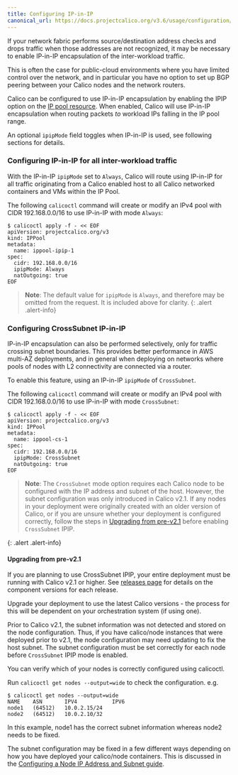 ```yaml
---
title: Configuring IP-in-IP
canonical_url: https://docs.projectcalico.org/v3.6/usage/configuration/ip-in-ip
---
```


If your network fabric performs source/destination address checks
and drops traffic when those addresses are not recognized, it may be necessary to
enable IP-in-IP encapsulation of the inter-workload traffic.

This is often the case for public-cloud environments where you have limited control
over the network, and in particular you have no option to set up BGP peering between
your Calico nodes and the network routers.

Calico can be configured to use IP-in-IP encapsulation by enabling the IPIP option
on the [IP pool resource]({{site.baseurl}}/{{page.version}}/reference/calicoctl/resources/ippool).
When enabled, Calico will use IP-in-IP encapsulation when routing packets *to*
workload IPs falling in the IP pool range.

An optional `ipipMode` field toggles when IP-in-IP is used, see following sections for
details.

### Configuring IP-in-IP for all inter-workload traffic

With the IP-in-IP `ipipMode` set to `Always`, Calico will route using IP-in-IP for
all traffic originating from a Calico enabled host to all Calico networked containers
and VMs within the IP Pool.

The following `calicoctl` command will create or modify an IPv4 pool with
CIDR 192.168.0.0/16 to use IP-in-IP with mode `Always`:

```
$ calicoctl apply -f - << EOF
apiVersion: projectcalico.org/v3
kind: IPPool
metadata:
  name: ippool-ipip-1
spec:
  cidr: 192.168.0.0/16
  ipipMode: Always
  natOutgoing: true
EOF
```


> **Note**: The default value for `ipipMode` is `Always`, and therefore may be omitted
> from the request. It is included above for clarity.
{: .alert .alert-info}


### Configuring CrossSubnet IP-in-IP

IP-in-IP encapsulation can also be performed selectively, only for traffic crossing
subnet boundaries.  This provides better performance in AWS multi-AZ deployments,
and in general when deploying on networks where pools of nodes with L2 connectivity
are connected via a router.

To enable this feature, using an IP-in-IP `ipipMode` of `CrossSubnet`.

The following `calicoctl` command will create or modify an IPv4 pool with
CIDR 192.168.0.0/16 to use IP-in-IP with mode `CrossSubnet`:


```
$ calicoctl apply -f - << EOF
apiVersion: projectcalico.org/v3
kind: IPPool
metadata:
  name: ippool-cs-1
spec:
  cidr: 192.168.0.0/16
  ipipMode: CrossSubnet
  natOutgoing: true
EOF
```

> **Note**: The `CrossSubnet` mode option requires each Calico node to be configured
> with the IP address and subnet of the host. However, the subnet configuration
> was only introduced in Calico v2.1. If any nodes in your deployment were originally
> created with an older version of Calico, or if you are unsure whether
> your deployment is configured correctly, follow the steps in
> [Upgrading from pre-v2.1](#upgrading-from-pre-v21) before enabling `CrossSubnet` IPIP.
>
{: .alert .alert-info}


#### Upgrading from pre-v2.1

If you are planning to use CrossSubnet IPIP, your entire deployment must be running with
Calico v2.1 or higher.  See [releases page]({{site.baseurl}}/{{page.version}}/releases)
for details on the component versions for each release.

Upgrade your deployment to use the latest Calico versions - the process for this
will be dependent on your orchestration system (if using one).

Prior to Calico v2.1, the subnet information was not detected and stored on the
node configuration.  Thus, if you have calico/node instances that were deployed
prior to v2.1, the node configuration may need updating to fix the host subnet.
The subnet configuration must be set correctly for each node before `CrossSubnet`
IPIP mode is enabled.

You can verify which of your nodes is correctly configured using calicoctl.

Run `calicoctl get nodes --output=wide` to check the configuration.  e.g.

```
$ calicoctl get nodes --output=wide
NAME    ASN       IPV4           IPV6
node1   (64512)   10.0.2.15/24
node2   (64512)   10.0.2.10/32
```

In this example, node1 has the correct subnet information whereas node2 needs
to be fixed.

The subnet configuration may be fixed in a few different ways depending on how
you have deployed your calico/node containers.  This is discussed in the
[Configuring a Node IP Address and Subnet guide]({{site.baseurl}}/{{page.version}}/usage/configuration/node).
